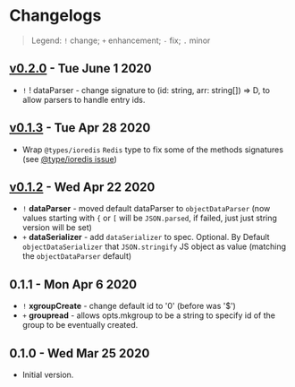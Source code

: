 # Changelogs 
> Legend: `!` change; `+` enhancement; `-` fix; `.` minor

## [v0.2.0](https://github.com/briteboard/node-redstream/compare/v0.1.3...v0.2.0) - Tue June 1 2020

- `!` ! dataParser - change signature to (id: string, arr: string[]) => D, to allow parsers to handle entry ids. 


## [v0.1.3](https://github.com/briteboard/node-redstream/compare/v0.1.2...v0.1.3) - Tue Apr 28 2020

- Wrap `@types/ioredis` `Redis` type to fix some of the methods signatures (see [@type/ioredis issue](https://github.com/DefinitelyTyped/DefinitelyTyped/issues/44301))

## [v0.1.2](https://github.com/briteboard/node-redstream/compare/v0.1.1...v0.1.2) - Wed Apr 22 2020

- `!` **dataParser** - moved default dataParser to `objectDataParser` (now values starting with `{` or `[` will be `JSON.parsed`, if failed, just just string version will be set)
- `+` **dataSerializer** - add `dataSerializer` to spec. Optional. By Default `objectDataSerializer` that `JSON.stringify` JS object as value (matching the `objectDataParser` default)

## 0.1.1 - Mon Apr 6 2020

- `!` **xgroupCreate** - change default id to '0' (before was '$')
- `+` **groupread** - allows opts.mkgroup to be a string to specify id of the group to be eventually created.


## 0.1.0 - Wed Mar 25 2020

- Initial version. 